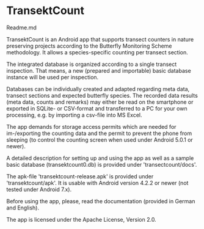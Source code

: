 # TransektCount
Readme.md

TransektCount is an Android app that supports transect counters in nature preserving projects according to the Butterfly Monitoring Scheme methodology. 
It allows a species-specific counting per transect section. 

The integrated database is organized according to a single transect inspection. That means, a new (prepared and importable) basic database instance will be used per inspection.

Databases can be individually created and adapted regarding meta data, transect sections and expected butterfly species.
The recorded data results (meta data, counts and remarks) may either be read on the smartphone or exported in SQLite- or CSV-format and transferred to a PC for your own processing, e.g. by importing a csv-file into MS Excel.

The app demands for storage access permits which are needed for im-/exporting the counting data and the permit to prevent the phone from sleeping (to control the counting screen when used under Android 5.0.1 or newer). 

A detailed description for setting up and using the app as well as a sample basic database (transektcount0.db) is provided under 'transectcount/docs'.

The apk-file 'transektcount-release.apk' is provided under 'transektcount/apk'. 
It is usable with Android version 4.2.2 or newer (not tested under Android 7.x).

Before using the app, please, read the documentation (provided in German and English).

The app is licensed under the Apache License, Version 2.0.